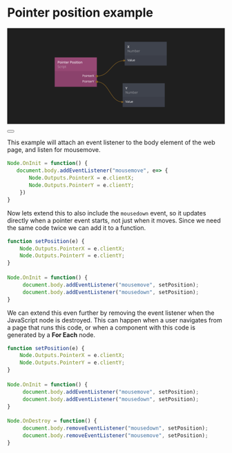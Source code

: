 # Pointer position example

<div class="ndl-images">
    <img src="/snippets/javascript/pointer-position.png" class="ndl-image large"></img>  
     <button class="ndl-copy-nodes-button" onClick='copyJsonToClipboard({"nodes":[{"id":"0f09b7cb-50ab-74b8-52c1-7058a0769284","type":"Javascript2","label":"Pointer Position","x":-497.981910869314,"y":389.26538248207396,"parameters":{"code":"function setPosition(e) {\n    Node.Outputs.PointerX = e.clientX;\n    Node.Outputs.PointerY = e.clientY;\n}\n\nNode.OnInit = function() {\n     document.body.addEventListener(\"mousemove\", setPosition);\n\t document.body.addEventListener(\"mousedown\", setPosition);\n}\n\nNode.OnDestroy = function() {\n\t document.body.removeEventListener(\"mousedown\", setPosition);\n\t document.body.removeEventListener(\"mousemove\", setPosition);    \n}"},"ports":[],"children":[]},{"id":"bdc3ce12-5c23-27ee-7918-ad154b20e668","type":"Number","label":"X","x":-249.18868850167155,"y":333.4616732156818,"parameters":{},"ports":[],"children":[]},{"id":"efbbb196-1b60-27f2-26c6-e7fc0d69d23d","type":"Number","label":"Y","x":-256.3223936828915,"y":481.4925282575018,"parameters":{},"ports":[],"children":[]}],"connections":[{"fromId":"0f09b7cb-50ab-74b8-52c1-7058a0769284","fromProperty":"PointerX","toId":"bdc3ce12-5c23-27ee-7918-ad154b20e668","toProperty":"value"},{"fromId":"0f09b7cb-50ab-74b8-52c1-7058a0769284","fromProperty":"PointerY","toId":"efbbb196-1b60-27f2-26c6-e7fc0d69d23d","toProperty":"value"}]})'></button>
</div>

This example will attach an event listener to the body element of the web page, and listen for mousemove. 

```js
Node.OnInit = function() {
   document.body.addEventListener("mousemove", e=> {
       Node.Outputs.PointerX = e.clientX;
       Node.Outputs.PointerY = e.clientY;
    }) 
}
```

Now lets extend this to also include the `mousedown` event, so it updates directly when a pointer event starts, not just when it moves. Since we need the same code twice we can add it to a function.

```js
function setPosition(e) {
    Node.Outputs.PointerX = e.clientX;
    Node.Outputs.PointerY = e.clientY;
}

Node.OnInit = function() {
     document.body.addEventListener("mousemove", setPosition);
	 document.body.addEventListener("mousedown", setPosition);
}
```

We can extend this even further by removing the event listener when the JavaScript node is destroyed. This can happen when a user navigates from a page that runs this code, or when a component with this code is generated by a **For Each** node.

```js
function setPosition(e) {
    Node.Outputs.PointerX = e.clientX;
    Node.Outputs.PointerY = e.clientY;
}

Node.OnInit = function() {
     document.body.addEventListener("mousemove", setPosition);
	 document.body.addEventListener("mousedown", setPosition);
}

Node.OnDestroy = function() {
	 document.body.removeEventListener("mousedown", setPosition);
	 document.body.removeEventListener("mousemove", setPosition);    
}
```